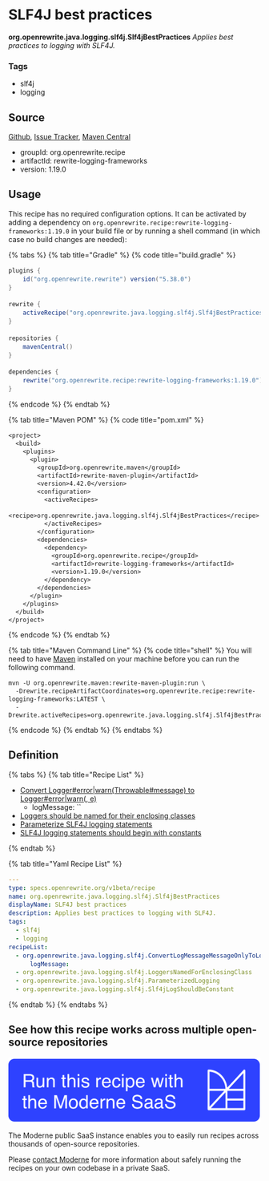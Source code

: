 # SLF4J best practices

**org.openrewrite.java.logging.slf4j.Slf4jBestPractices**
_Applies best practices to logging with SLF4J._

### Tags

* slf4j
* logging

## Source

[Github](https://github.com/openrewrite/rewrite-logging-frameworks/blob/main/src/main/resources/META-INF/rewrite/slf4j.yml), [Issue Tracker](https://github.com/openrewrite/rewrite-logging-frameworks/issues), [Maven Central](https://search.maven.org/artifact/org.openrewrite.recipe/rewrite-logging-frameworks/1.19.0/jar)

* groupId: org.openrewrite.recipe
* artifactId: rewrite-logging-frameworks
* version: 1.19.0


## Usage

This recipe has no required configuration options. It can be activated by adding a dependency on `org.openrewrite.recipe:rewrite-logging-frameworks:1.19.0` in your build file or by running a shell command (in which case no build changes are needed): 

{% tabs %}
{% tab title="Gradle" %}
{% code title="build.gradle" %}
```groovy
plugins {
    id("org.openrewrite.rewrite") version("5.38.0")
}

rewrite {
    activeRecipe("org.openrewrite.java.logging.slf4j.Slf4jBestPractices")
}

repositories {
    mavenCentral()
}

dependencies {
    rewrite("org.openrewrite.recipe:rewrite-logging-frameworks:1.19.0")
}
```
{% endcode %}
{% endtab %}

{% tab title="Maven POM" %}
{% code title="pom.xml" %}
```markup
<project>
  <build>
    <plugins>
      <plugin>
        <groupId>org.openrewrite.maven</groupId>
        <artifactId>rewrite-maven-plugin</artifactId>
        <version>4.42.0</version>
        <configuration>
          <activeRecipes>
            <recipe>org.openrewrite.java.logging.slf4j.Slf4jBestPractices</recipe>
          </activeRecipes>
        </configuration>
        <dependencies>
          <dependency>
            <groupId>org.openrewrite.recipe</groupId>
            <artifactId>rewrite-logging-frameworks</artifactId>
            <version>1.19.0</version>
          </dependency>
        </dependencies>
      </plugin>
    </plugins>
  </build>
</project>
```
{% endcode %}
{% endtab %}

{% tab title="Maven Command Line" %}
{% code title="shell" %}
You will need to have [Maven](https://maven.apache.org/download.cgi) installed on your machine before you can run the following command.

```shell
mvn -U org.openrewrite.maven:rewrite-maven-plugin:run \
  -Drewrite.recipeArtifactCoordinates=org.openrewrite.recipe:rewrite-logging-frameworks:LATEST \
  -Drewrite.activeRecipes=org.openrewrite.java.logging.slf4j.Slf4jBestPractices
```
{% endcode %}
{% endtab %}
{% endtabs %}


## Definition

{% tabs %}
{% tab title="Recipe List" %}
* [Convert Logger#error|warn(Throwable#message) to Logger#error|warn(<log-message>, e)](../../../java/logging/slf4j/convertlogmessagemessageonlytologmessageandthrowable.md)
  * logMessage: ``
* [Loggers should be named for their enclosing classes](../../../java/logging/slf4j/loggersnamedforenclosingclass.md)
* [Parameterize SLF4J logging statements](../../../java/logging/slf4j/parameterizedlogging.md)
* [SLF4J logging statements should begin with constants](../../../java/logging/slf4j/slf4jlogshouldbeconstant.md)

{% endtab %}

{% tab title="Yaml Recipe List" %}
```yaml
---
type: specs.openrewrite.org/v1beta/recipe
name: org.openrewrite.java.logging.slf4j.Slf4jBestPractices
displayName: SLF4J best practices
description: Applies best practices to logging with SLF4J.
tags:
  - slf4j
  - logging
recipeList:
  - org.openrewrite.java.logging.slf4j.ConvertLogMessageMessageOnlyToLogMessageAndThrowable:
      logMessage: 
  - org.openrewrite.java.logging.slf4j.LoggersNamedForEnclosingClass
  - org.openrewrite.java.logging.slf4j.ParameterizedLogging
  - org.openrewrite.java.logging.slf4j.Slf4jLogShouldBeConstant

```
{% endtab %}
{% endtabs %}

## See how this recipe works across multiple open-source repositories

[![Moderne Link Image](/.gitbook/assets/ModerneRecipeButton.png)](https://public.moderne.io/recipes/org.openrewrite.java.logging.slf4j.Slf4jBestPractices)

The Moderne public SaaS instance enables you to easily run recipes across thousands of open-source repositories.

Please [contact Moderne](https://moderne.io/product) for more information about safely running the recipes on your own codebase in a private SaaS.
